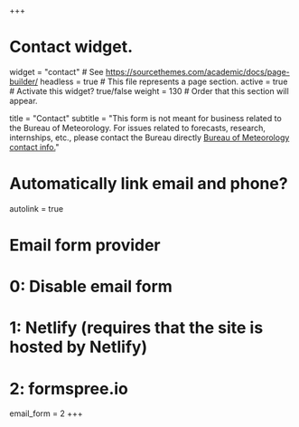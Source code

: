 +++
# Contact widget.
widget = "contact"  # See https://sourcethemes.com/academic/docs/page-builder/
headless = true  # This file represents a page section.
active = true  # Activate this widget? true/false
weight = 130  # Order that this section will appear.

title = "Contact"
subtitle = "This form is not meant for business related to the Bureau of Meteorology. For issues related to forecasts, research, internships, etc., please contact the Bureau directly [Bureau of Meteorology contact info.](http://www.bom.gov.au/inside/contacts.shtml?ref=hdr)"

# Automatically link email and phone?
autolink = true

# Email form provider
#   0: Disable email form
#   1: Netlify (requires that the site is hosted by Netlify)
#   2: formspree.io
email_form = 2
+++


